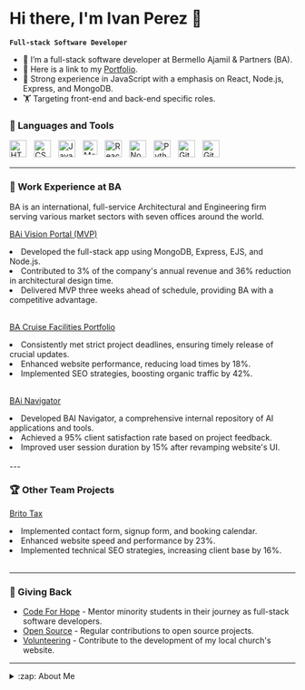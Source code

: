 # Hi there, I'm Ivan Perez 👋 

**`Full-stack Software Developer`**

- 🚢 I’m a full-stack software developer at Bermello Ajamil & Partners (BA).
- 🏅 Here is a link to my [Portfolio](https://iperezportfolio.netlify.app/).
- 🌱 Strong experience in JavaScript with a emphasis on React, Node.js, Express, and MongoDB.
- 🏋️ Targeting front-end and back-end specific roles.

### 🧰 Languages and Tools

<img align="left" alt="HTML" width="30px" style="padding-right:10px;" src="https://cdn.jsdelivr.net/gh/devicons/devicon/icons/html5/html5-plain.svg" />
<img align="left" alt="CSS" width="30px" style="padding-right:10px;" src="https://cdn.jsdelivr.net/gh/devicons/devicon/icons/css3/css3-plain.svg" />
<img align="left" alt="JavaScript" width="30px" style="padding-right:10px;" src="https://cdn.jsdelivr.net/gh/devicons/devicon/icons/javascript/javascript-plain.svg" />
<img align="left" alt="MongoDB" width="26px" src="https://cdn.jsdelivr.net/gh/devicons/devicon/icons/mongodb/mongodb-original.svg" style="padding-right:10px;" />
<img align="left" alt="React" width="30px" style="padding-right:10px;" src="https://cdn.jsdelivr.net/gh/devicons/devicon/icons/react/react-original.svg" />
<img align="left" alt="NodeJS" width="30px" style="padding-right:10px;" src="https://cdn.jsdelivr.net/gh/devicons/devicon/icons/nodejs/nodejs-original.svg" />
<img align="left" alt="Python" width="30px" style="padding-right:10px;" src="https://cdn.jsdelivr.net/gh/devicons/devicon/icons/python/python-plain.svg" />
<img align="left" alt="Git" width="30px" style="padding-right:10px;" src="https://cdn.jsdelivr.net/gh/devicons/devicon/icons/git/git-original.svg" />
<img align="left" alt="GitHub" width="30px" style="padding-right:10px;" src="https://user-images.githubusercontent.com/3369400/139447912-e0f43f33-6d9f-45f8-be46-2df5bbc91289.png"  />
<br />
<br />

---
### 🏅 Work Experience at BA

BA is an international, full-service Architectural and Engineering firm serving various
market sectors with seven offices around the world.

<!-- LATEST-PROJECT-LIST:START -->
[BAi Vision Portal (MVP)](https://bermelloajamil.com/bai-vision-portal/)
<li> Developed the full-stack app using MongoDB, Express, EJS, and Node.js.</li>
<li> Contributed to 3% of the company's annual revenue and 36% reduction
in architectural design time.</li>
<li> Delivered MVP three weeks ahead of schedule, providing BA with a
competitive advantage.</li>
</br>

[BA Cruise Facilities Portfolio](https://ba-cruise-facilities.netlify.app/terminal-a.html)
<li>Consistently met strict project deadlines, ensuring timely release of
crucial updates.</li>
<li>Enhanced website performance, reducing load times by 18%.</li>
<li>Implemented SEO strategies, boosting organic traffic by 42%.</li>
</br>

[BAi Navigator](https://bai-navigator.netlify.app/)
<li>Developed BAI Navigator, a comprehensive internal repository of AI
applications and tools.</li>
<li>Achieved a 95% client satisfaction rate based on project feedback.</li>
<li>Improved user session duration by 15% after revamping website's UI.</li>
<!-- LATEST-PROJECT-LIST:END -->
</br>
---

### 🏆 Other Team Projects

<!-- LATEST-PROJECT-LIST:START -->
[Brito Tax](https://britotax.com/)
<li>Implemented contact form, signup form, and booking calendar.</li>
<li>Enhanced website speed and performance by 23%.</li>
<li>Implemented technical SEO strategies, increasing client base by 16%.</li>
</br>
<!-- LATEST-PROJECT-LIST:END -->

---

### 🌱 Giving Back

<!-- LATEST-PROJECT-LIST:START -->
- [Code For Hope](#) - Mentor minority students in their journey as full-stack software developers.
- [Open Source](#) - Regular contributions to open source projects.
- [Volunteering](#) - Contribute to the development of my local church's website.
<!-- LATEST-PROJECT-LIST:END -->
---

<details>
  <summary>:zap: About Me</summary>
  
<!--START_SECTION:activity-->
<br />
Full Stack Web Developer with over 10 years of experience in the technology
industry. Including 4+ years in JavaScript with a strong emphasis on React,
Node.js, and Express. Looking to bring my skills and experience to an
exceptional engineering team.

1. 💻 Full-stack Web Developer Experience (4+ years):
   - MongoDB
   - Express
   - React
   - NodeJS
   - JavaScript
   - Tailwind
   - CSS
   - HTML

2. 🚀 UX/UI Design Experience (8+ years):
   - HTML
   - CSS
   - WordPress
   - Figma
   - Sketch
   - Adobe XD
   - Photoshop
   - After Efect
   - Illustrator
   - and others

4. 🌱 Founder of Code for Hope:
   - Mentor minority students in their journey as full-stack software developers.
   - Teach on-demand tech skills such as HTML, CSS, JavaScript, MongoDB, Express, React, NodeJS, GitHub, and others.
   - Organize monthly meetups group for fellow developers.
<!--END_SECTION:activity-->


</details>
